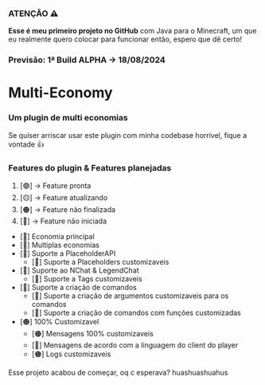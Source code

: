 ### ATENÇÃO ⚠
**Esse é meu primeiro projeto no GitHub** com Java para o Minecraft, um que eu realmente quero colocar para funcionar então, espero que dê certo!
### Previsão: 1ª Build ALPHA -> 18/08/2024

# Multi-Economy
### Um plugin de multi economias

Se quiser arriscar usar este plugin com minha codebase horrível, fique a vontade 👍

### Features do plugin & Features planejadas
1. [🟢] -> Feature pronta
2. [🟡] -> Feature atualizando
3. [🟠] -> Feature não finalizada
4. [🔴] -> Feature não iniciada

- [🔴] Economia principal
- [🔴] Multiplas economias
- [🔴] Suporte a PlaceholderAPI
    - [🔴] Suporte a Placeholders customizaveis
- [🔴] Suporte ao NChat & LegendChat
    - [🔴] Suporte a Tags customizaveis
- [🔴] Suporte a criação de comandos
    - [🔴] Suporte a criação de argumentos customizaveis para os comandos
    - [🔴] Suporte a criação de comandos com funções customizadas
- [🟠] 100% Customizavel
    - [🟠] Mensagens 100% customizaveis
    - [🔴] Mensagens de acordo com a linguagem do client do player
    - [🟠] Logs customizaveis

Esse projeto acabou de começar, oq c esperava? huashuashuahus